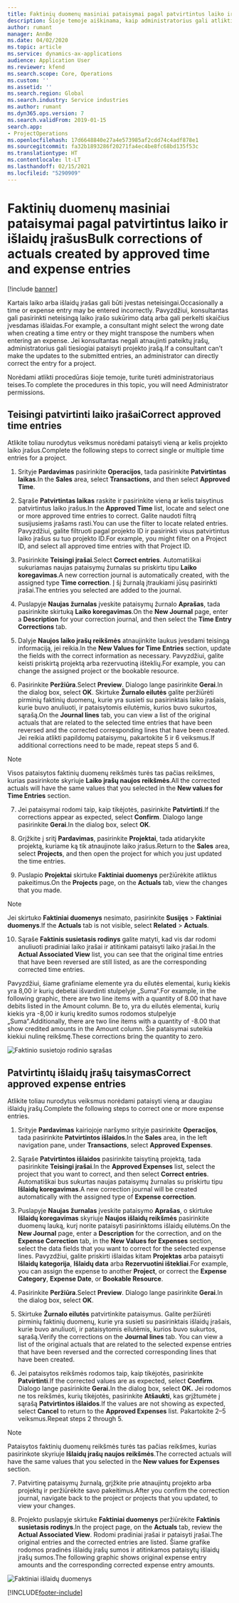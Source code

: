 ```yaml
---
title: Faktinių duomenų masiniai pataisymai pagal patvirtintus laiko ir išlaidų įrašus
description: Šioje temoje aiškinama, kaip administratorius gali atlikti vieną pataisymą arba masinius anksčiau patvirtintų laiko ar išlaidų įrašu pataisymus, jei apmokėjimas dar nebaigtas.
author: rumant
manager: AnnBe
ms.date: 04/02/2020
ms.topic: article
ms.service: dynamics-ax-applications
audience: Application User
ms.reviewer: kfend
ms.search.scope: Core, Operations
ms.custom: ''
ms.assetid: ''
ms.search.region: Global
ms.search.industry: Service industries
ms.author: rumant
ms.dyn365.ops.version: 7
ms.search.validFrom: 2019-01-15
search.app:
- ProjectOperations
ms.openlocfilehash: 17d6648840e27a4e573985af2cdd74c4adf878e1
ms.sourcegitcommit: fa32b1893286f20271fa4ec4be8fc68bd135f53c
ms.translationtype: HT
ms.contentlocale: lt-LT
ms.lasthandoff: 02/15/2021
ms.locfileid: "5290909"
---
```

# <a name="bulk-corrections-of-actuals-created-by-approved-time-and-expense-entries"></a><span data-ttu-id="8022a-103">Faktinių duomenų masiniai pataisymai pagal patvirtintus laiko ir išlaidų įrašus</span><span class="sxs-lookup"><span data-stu-id="8022a-103">Bulk corrections of actuals created by approved time and expense entries</span></span>

[!include [banner](../includes/psa-now-project-operations.md)]

<span data-ttu-id="8022a-104">Kartais laiko arba išlaidų įrašas gali būti įvestas neteisingai.</span><span class="sxs-lookup"><span data-stu-id="8022a-104">Occasionally a time or expense entry may be entered incorrectly.</span></span> <span data-ttu-id="8022a-105">Pavyzdžiui, konsultantas gali pasirinkti neteisingą laiko įrašo sukūrimo datą arba gali perkelti skaičius įvesdamas išlaidas.</span><span class="sxs-lookup"><span data-stu-id="8022a-105">For example, a consultant might select the wrong date when creating a time entry or they might transpose the numbers when entering an expense.</span></span> <span data-ttu-id="8022a-106">Jei konsultantas negali atnaujinti pateiktų įrašų, administratorius gali tiesiogiai pataisyti projekto įrašą.</span><span class="sxs-lookup"><span data-stu-id="8022a-106">If a consultant can’t make the updates to the submitted entries, an administrator can directly correct the entry for a project.</span></span>

<span data-ttu-id="8022a-107">Norėdami atlikti procedūras šioje temoje, turite turėti administratoriaus teises.</span><span class="sxs-lookup"><span data-stu-id="8022a-107">To complete the procedures in this topic, you will need Administrator permissions.</span></span>

## <a name="correct-approved-time-entries"></a><span data-ttu-id="8022a-108">Teisingi patvirtinti laiko įrašai</span><span class="sxs-lookup"><span data-stu-id="8022a-108">Correct approved time entries</span></span>     

<span data-ttu-id="8022a-109">Atlikite toliau nurodytus veiksmus norėdami pataisyti vieną ar kelis projekto laiko įrašus.</span><span class="sxs-lookup"><span data-stu-id="8022a-109">Complete the following steps to correct single or multiple time entries for a project.</span></span>

1. <span data-ttu-id="8022a-110">Srityje **Pardavimas** pasirinkite **Operacijos**, tada pasirinkite **Patvirtintas laikas**.</span><span class="sxs-lookup"><span data-stu-id="8022a-110">In the **Sales** area, select **Transactions**, and then select **Approved Time**.</span></span> 

2. <span data-ttu-id="8022a-111">Sąraše **Patvirtintas laikas** raskite ir pasirinkite vieną ar kelis taisytinus patvirtintus laiko įrašus.</span><span class="sxs-lookup"><span data-stu-id="8022a-111">In the **Approved Time** list, locate and select one or more approved time entries to correct.</span></span> <span data-ttu-id="8022a-112">Galite naudoti filtrą susijusiems įrašams rasti.</span><span class="sxs-lookup"><span data-stu-id="8022a-112">You can use the filter to locate related entries.</span></span> <span data-ttu-id="8022a-113">Pavyzdžiui, galite filtruoti pagal projekto ID ir pasirinkti visus patvirtintus laiko įrašus su tuo projekto ID.</span><span class="sxs-lookup"><span data-stu-id="8022a-113">For example, you might filter on a Project ID, and select all approved time entries with that Project ID.</span></span>

3. <span data-ttu-id="8022a-114">Pasirinkite **Teisingi įrašai**.</span><span class="sxs-lookup"><span data-stu-id="8022a-114">Select **Correct entries**.</span></span> <span data-ttu-id="8022a-115">Automatiškai sukuriamas naujas pataisymų žurnalas su priskirtu tipu **Laiko koregavimas**.</span><span class="sxs-lookup"><span data-stu-id="8022a-115">A new correction journal is automatically created, with the assigned type **Time correction**.</span></span> <span data-ttu-id="8022a-116">Į šį žurnalą įtraukiami jūsų pasirinkti įrašai.</span><span class="sxs-lookup"><span data-stu-id="8022a-116">The entries you selected are added to the journal.</span></span> 

4. <span data-ttu-id="8022a-117">Puslapyje **Naujas žurnalas** įveskite pataisymų žurnalo **Aprašas**, tada pasirinkite skirtuką **Laiko koregavimas**.</span><span class="sxs-lookup"><span data-stu-id="8022a-117">On the **New Journal** page, enter a **Description** for your correction journal, and then select the **Time Entry Corrections** tab.</span></span>  
5. <span data-ttu-id="8022a-118">Dalyje **Naujos laiko įrašų reikšmės** atnaujinkite laukus įvesdami teisingą informaciją, jei reikia.</span><span class="sxs-lookup"><span data-stu-id="8022a-118">In the **New Values for Time Entries** section, update the fields with the correct information as necessary.</span></span> <span data-ttu-id="8022a-119">Pavyzdžiui, galite keisti priskirtą projektą arba rezervuotiną išteklių.</span><span class="sxs-lookup"><span data-stu-id="8022a-119">For example, you can change the assigned project or the bookable resource.</span></span>

6. <span data-ttu-id="8022a-120">Pasirinkite **Peržiūra**.</span><span class="sxs-lookup"><span data-stu-id="8022a-120">Select **Preview**.</span></span> <span data-ttu-id="8022a-121">Dialogo lange pasirinkite **Gerai**.</span><span class="sxs-lookup"><span data-stu-id="8022a-121">In the dialog box, select **OK**.</span></span> <span data-ttu-id="8022a-122">Skirtuke **Žurnalo eilutės** galite peržiūrėti pirminių faktinių duomenų, kurie yra susieti su pasirinktais laiko įrašais, kurie buvo anuliuoti, ir pataisytomis eilutėmis, kurios buvo sukurtos, sąrašą.</span><span class="sxs-lookup"><span data-stu-id="8022a-122">On the **Journal lines** tab, you can view a list of the original actuals that are related to the selected time entries that have been reversed and the corrected corresponding lines that have been created.</span></span> <span data-ttu-id="8022a-123">Jei reikia atlikti papildomų pataisymų, pakartokite 5 ir 6 veiksmus.</span><span class="sxs-lookup"><span data-stu-id="8022a-123">If additional corrections need to be made, repeat steps 5 and 6.</span></span> 

> [!NOTE]
> <span data-ttu-id="8022a-124">Visos pataisytos faktinių duomenų reikšmės turės tas pačias reikšmes, kurias pasirinkote skyriuje **Laiko įrašų naujos reikšmės**.</span><span class="sxs-lookup"><span data-stu-id="8022a-124">All the corrected actuals will have the same values that you selected in the **New values for Time Entries** section.</span></span>

7. <span data-ttu-id="8022a-125">Jei pataisymai rodomi taip, kaip tikėjotės, pasirinkite **Patvirtinti**.</span><span class="sxs-lookup"><span data-stu-id="8022a-125">If the corrections appear as expected, select **Confirm**.</span></span> <span data-ttu-id="8022a-126">Dialogo lange pasirinkite **Gerai**.</span><span class="sxs-lookup"><span data-stu-id="8022a-126">In the dialog box, select **OK**.</span></span>

8. <span data-ttu-id="8022a-127">Grįžkite į sritį **Pardavimas**, pasirinkite **Projektai**, tada atidarykite projektą, kuriame ką tik atnaujinote laiko įrašus.</span><span class="sxs-lookup"><span data-stu-id="8022a-127">Return to the **Sales** area, select **Projects**, and then open the project for which you just updated the time entries.</span></span> 

9. <span data-ttu-id="8022a-128">Puslapio **Projektai** skirtuke **Faktiniai duomenys** peržiūrėkite atliktus pakeitimus.</span><span class="sxs-lookup"><span data-stu-id="8022a-128">On the **Projects** page, on the **Actuals** tab, view the changes that you made.</span></span> 

> [!NOTE]
> <span data-ttu-id="8022a-129">Jei skirtuko **Faktiniai duomenys** nesimato, pasirinkite **Susijęs** > **Faktiniai duomenys**.</span><span class="sxs-lookup"><span data-stu-id="8022a-129">If the **Actuals** tab is not visible, select **Related** > **Actuals**.</span></span>  

10. <span data-ttu-id="8022a-130">Sąraše **Faktinis susietasis rodinys** galite matyti, kad vis dar rodomi anuliuoti pradiniai laiko įrašai ir atitinkami pataisyti laiko įrašai.</span><span class="sxs-lookup"><span data-stu-id="8022a-130">In the **Actual Associated View** list, you can see that the original time entries that have been reversed are still listed, as are the corresponding corrected time entries.</span></span> 

<span data-ttu-id="8022a-131">Pavyzdžiui, šiame grafiniame elemente yra du eilutės elementai, kurių kiekis yra 8,00 ir kurių debetai išvardinti stulpelyje „Suma“.</span><span class="sxs-lookup"><span data-stu-id="8022a-131">For example, in the following graphic, there are two line items with a quantity of 8.00 that have debits listed in the Amount column.</span></span> <span data-ttu-id="8022a-132">Be to, yra du eilutės elementai, kurių kiekis yra -8,00 ir kurių kredito sumos rodomos stulpelyje „Suma“.</span><span class="sxs-lookup"><span data-stu-id="8022a-132">Additionally, there are two line items with a quantity of -8.00 that show credited amounts in the Amount column.</span></span> <span data-ttu-id="8022a-133">Šie pataisymai suteikia kiekiui nulinę reikšmę.</span><span class="sxs-lookup"><span data-stu-id="8022a-133">These corrections bring the quantity to zero.</span></span>

![Faktinio susietojo rodinio sąrašas](https://github.com/MicrosoftDocs/dynamics-365-customer-engagement-pr/blob/bulk-corrections-actuals-created-by-approved-time-expense-entries.md/time-actuals.png)
 
## <a name="correct-approved-expense-entries"></a><span data-ttu-id="8022a-135">Patvirtintų išlaidų įrašų taisymas</span><span class="sxs-lookup"><span data-stu-id="8022a-135">Correct approved expense entries</span></span>

<span data-ttu-id="8022a-136">Atlikite toliau nurodytus veiksmus norėdami pataisyti vieną ar daugiau išlaidų įrašų.</span><span class="sxs-lookup"><span data-stu-id="8022a-136">Complete the following steps to correct one or more expense entries.</span></span> 

1. <span data-ttu-id="8022a-137">Srityje **Pardavimas** kairiojoje naršymo srityje pasirinkite **Operacijos**, tada pasirinkite **Patvirtintos išlaidos**.</span><span class="sxs-lookup"><span data-stu-id="8022a-137">In the **Sales** area, in the left navigation pane, under **Transactions**, select **Approved Expenses**.</span></span>

2. <span data-ttu-id="8022a-138">Sąraše **Patvirtintos išlaidos** pasirinkite taisytiną projektą, tada pasirinkite **Teisingi įrašai**.</span><span class="sxs-lookup"><span data-stu-id="8022a-138">In the **Approved Expenses** list, select the project that you want to correct, and then select **Correct entries**.</span></span> <span data-ttu-id="8022a-139">Automatiškai bus sukurtas naujas pataisymų žurnalas su priskirtu tipu **Išlaidų koregavimas**.</span><span class="sxs-lookup"><span data-stu-id="8022a-139">A new correction journal will be created automatically with the assigned type of **Expense correction**.</span></span> 

3. <span data-ttu-id="8022a-140">Puslapyje **Naujas žurnalas** įveskite pataisymo **Aprašas**, o skirtuke **Išlaidų koregavimas** skyriuje **Naujos išlaidų reikšmės** pasirinkite duomenų lauką, kurį norite pataisyti pasirinktoms išlaidų eilutėms.</span><span class="sxs-lookup"><span data-stu-id="8022a-140">On the **New Journal** page, enter a **Description** for the correction, and on the **Expense Correction** tab, in the **New Values for Expenses** section, select the data fields that you want to correct for the selected expense lines.</span></span> <span data-ttu-id="8022a-141">Pavyzdžiui, galite priskirti išlaidas kitam **Projektas** arba pataisyti **Išlaidų kategorija**, **Išlaidų data** arba **Rezervuotini ištekliai**.</span><span class="sxs-lookup"><span data-stu-id="8022a-141">For example, you can assign the expense to another **Project**, or correct the **Expense Category**, **Expense Date**, or **Bookable Resource**.</span></span>

4. <span data-ttu-id="8022a-142">Pasirinkite **Peržiūra**.</span><span class="sxs-lookup"><span data-stu-id="8022a-142">Select **Preview**.</span></span> <span data-ttu-id="8022a-143">Dialogo lange pasirinkite **Gerai**.</span><span class="sxs-lookup"><span data-stu-id="8022a-143">In the dialog box, select **OK**.</span></span> 

5. <span data-ttu-id="8022a-144">Skirtuke **Žurnalo eilutės** patvirtinkite pataisymus. Galite peržiūrėti pirminių faktinių duomenų, kurie yra susieti su pasirinktais išlaidų įrašais, kurie buvo anuliuoti, ir pataisytomis eilutėmis, kurios buvo sukurtos, sąrašą.</span><span class="sxs-lookup"><span data-stu-id="8022a-144">Verify the corrections on the **Journal lines** tab. You can view a list of the original actuals that are related to the selected expense entries that have been reversed and the corrected corresponding lines that have been created.</span></span>

6. <span data-ttu-id="8022a-145">Jei pataisytos reikšmės rodomos taip, kaip tikėjotės, pasirinkite **Patvirtinti**.</span><span class="sxs-lookup"><span data-stu-id="8022a-145">If the corrected values are as expected, select **Confirm**.</span></span> <span data-ttu-id="8022a-146">Dialogo lange pasirinkite **Gerai.**</span><span class="sxs-lookup"><span data-stu-id="8022a-146">In the dialog box, select **OK.**</span></span> <span data-ttu-id="8022a-147">Jei rodomos ne tos reikšmės, kurių tikėjotės, pasirinkite **Atšaukti**, kas grįžtumėte į sąrašą **Patvirtintos išlaidos**.</span><span class="sxs-lookup"><span data-stu-id="8022a-147">If the values are not showing as expected, select **Cancel** to return to the **Approved Expenses** list.</span></span> <span data-ttu-id="8022a-148">Pakartokite 2–5 veiksmus.</span><span class="sxs-lookup"><span data-stu-id="8022a-148">Repeat steps 2 through 5.</span></span> 

> [!NOTE]
> <span data-ttu-id="8022a-149">Pataisytos faktinių duomenų reikšmės turės tas pačias reikšmes, kurias pasirinkote skyriuje **Išlaidų įrašų naujos reikšmės**.</span><span class="sxs-lookup"><span data-stu-id="8022a-149">The corrected actuals will have the same values that you selected in the **New values for Expenses** section.</span></span>

7. <span data-ttu-id="8022a-150">Patvirtinę pataisymų žurnalą, grįžkite prie atnaujintų projekto arba projektų ir peržiūrėkite savo pakeitimus.</span><span class="sxs-lookup"><span data-stu-id="8022a-150">After you confirm the correction journal, navigate back to the project or projects that you updated, to view your changes.</span></span>  

8. <span data-ttu-id="8022a-151">Projekto puslapyje skirtuke **Faktiniai duomenys** peržiūrėkite **Faktinis susietasis rodinys**.</span><span class="sxs-lookup"><span data-stu-id="8022a-151">In the project page, on the **Actuals** tab, review the **Actual Associated View**.</span></span> <span data-ttu-id="8022a-152">Rodomi pradiniai įrašai ir pataisyti įrašai.</span><span class="sxs-lookup"><span data-stu-id="8022a-152">The original entries and the corrected entries are listed.</span></span> <span data-ttu-id="8022a-153">Šiame grafike rodomos pradinės išlaidų įrašų sumos ir atitinkamos pataisytų išlaidų įrašų sumos.</span><span class="sxs-lookup"><span data-stu-id="8022a-153">The following graphic shows original expense entry amounts and the corresponding corrected expense entry amounts.</span></span> 

![Faktiniai išlaidų duomenys](https://user-images.githubusercontent.com/60806505/77122219-4cd52900-69fa-11ea-8349-ccd2ffebf640.png)


[!INCLUDE[footer-include](../includes/footer-banner.md)]